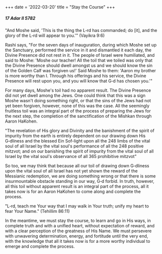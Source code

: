 +++
date = '2022-03-20'
title = "Stay the Course"
+++

##### 17 Adar II 5782

"And Moshe said, 'This is the thing the L‑rd has commanded; do [it], and the glory of the L‑rd will appear to you.'" (Vayikra 9:6)

Rashi says, "For the seven days of inauguration, during which Moshe set up the Sanctuary, performed the service in it and dismantled it each day, the Divine Presence did not rest in it. The people of Israel were humiliated, and said to Moshe: 'Moshe our teacher! All the toil that we toiled was only that the Divine Presence should dwell amongst us and we should know the sin of the Golden Calf was forgiven us!' Said Moshe to them: 'Aaron my brother is more worthy than I. Through his offerings and his service, the Divine Presence will rest upon you, and you will know that G‑d has chosen you.'"

For many days, Moshe's toil had no apparent result. The Divine Presence did not yet dwell among the Jews. One could think that this was a sign Moshe wasn't doing something right, or that the sins of the Jews had not yet been forgiven, however, none of this was the case. All the seemingly fruitless toil was an integral part of the process of preparing the Jews for the next step, the completion of the sanctification of the Mishkan through Aaron HaKohen.

"The revelation of His glory and Divinity and the banishment of the spirit of impurity from the earth is entirely dependent on our drawing down His G‑dliness and the blessed Ein Sof-light upon all the 248 limbs of the vital soul of all Israel by the vital soul's performance of all the 248 positive mitzvot; and on our banishing the spirit of impurity from the vital soul of all Israel by the vital soul's observance of all 365 prohibitive mitzvot"

So too, we may think that because all our toil of drawing down G‑dliness upon the vital soul of all Israel has not yet shown the reward of the Messianic redemption, we are doing something wrong or that there is some insurmountable obstacle standing in our way, G‑d forbid. In truth, however, all this toil without apparent result is an integral part of the process, all it takes now is for an Aaron HaKohen to come along and complete the process.

"L‑rd, teach me Your way that I may walk in Your truth; unify my heart to fear Your Name." (Tehillim 86:11)

In the meantime, we must stay the course, to learn and go in His ways, in complete truth and with a unified heart, without expectation of reward, and with a clear perception of the greatness of His Name. We must persevere with unwavering determination, energy, and fortitude until the very end, with the knowledge that all it takes now is for a more worthy individual to emerge and complete the process.
